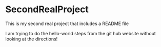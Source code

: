 # SecondRealProject
This is my second real project that includes a README file

I am trying to do the hello-world steps from the git hub website without looking at the directions!
